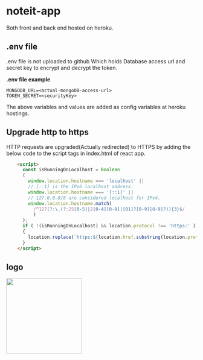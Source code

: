 # noteit-app
Both front and back end hosted on heroku.

## .env file
.env file is not uploaded to github Which holds Database access url and secret key to encrypt and decrypt the token.

**.env file example**
```
MONGODB_URL=<actual-mongoDB-access-url>
TOKEN_SECRET=<securityKey>
```
The above variables and values are added as config variables at heroku hostings.

## Upgrade http to https
HTTP requests are upgraded(Actually redirected) to HTTPS by adding the below code to the script tags in index.html of react app.

```html
    <script>
      const isRunningOnLocalhost = Boolean
      (
        window.location.hostname === 'localhost' ||
        // [::1] is the IPv6 localhost address.
        window.location.hostname === '[::1]' ||
        // 127.0.0.0/8 are considered localhost for IPv4.
        window.location.hostname.match(
          /^127(?:\.(?:25[0-5]|2[0-4][0-9]|[01]?[0-9][0-9]?)){3}$/
          )
      );
      if ( !(isRunningOnLocalhost) && location.protocol !== 'https:' )
      {
        location.replace(`https:${location.href.substring(location.protocol.length)}`);
      }
    </script>
```

## logo

 <img src="https://noteit-client.herokuapp.com/logo.png" loading="eager" alt="" width="200">
